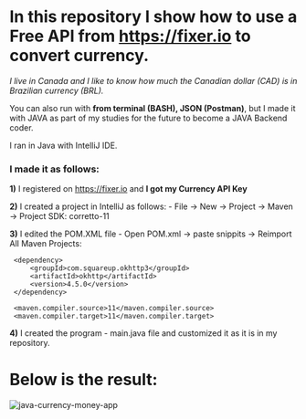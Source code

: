 # **In this repository I show how to use a Free API from https://fixer.io to convert currency.**

_I live in Canada and I like to know how much the Canadian dollar (CAD) is in Brazilian currency (BRL)._

You can also run with **from terminal (BASH), JSON (Postman)**, but I made it with JAVA as part of my studies for the future to become a JAVA Backend coder.

I ran in Java with IntelliJ IDE.

### **I made it as follows:**
**1)** I registered on https://fixer.io and **I got my Currency API Key**

**2)** I created a project in IntelliJ as follows:
    - File -> New -> Project -> Maven -> Project SDK: corretto-11
    
**3)** I edited the POM.XML file
    - Open POM.xml -> paste snippits -> Reimport All Maven Projects:
    
> <dependencies>
     <dependency>
         <groupId>com.squareup.okhttp3</groupId>
         <artifactId>okhttp</artifactId>
         <version>4.5.0</version>
     </dependency>
</dependencies>

> <properties>
     <maven.compiler.source>11</maven.compiler.source>
     <maven.compiler.target>11</maven.compiler.target>
</properties>

**4)** I created the program - main.java file and customized it as it is in my repository.

# Below is the result:

![java-currency-money-app](https://github.com/volgarine/currency-money/assets/120597785/84ab71a1-9e10-48e6-8d7d-9577d1b0f39d)


